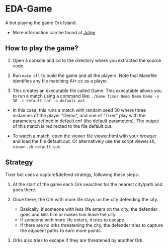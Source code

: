 # EDA-Game
A bot playing the game Ork Island.
 * More information can be found at [Jutge](https://jutge.org/problems/P35895_en)
 
 ## How to play the game?
 
1. Open a console and cd to the directory where you extracted the source code. 

2. Run `make all` to build the game and all the players. Note that Makefile identifies any file matching AI*.cc as a player.

3. This creates an executable file called Game. This executable allows you to run a match using a command like: `./Game Tixer Demo Demo Demo -s 30 -i default.cnf -o default.out`

* In this case, this runs a match with random seed 30 where three instances of the player "Demo", and one of "Tixer" play with the parameters defined in default.cnf (the default parameters). The output of this match is redirected to the file default.out.

* To watch a match, open the viewer file viewer.html with your browser and load the file default.out. Or alternatively use the script viewer.sh, `viewer.sh default.out`.

## Strategy
Tixer bot uses a capture&defend strategy, following these steps:

1. At the start of the game each Ork searches for the nearest city/path and goes there.

1. Once there, the Ork with more life stays on the city defending the city.
    * Basically, if someone with less life enters on the city, the defender goes and kills him or makes him leave the city.
    * If someone with more life enters, it tries to escape.
    * If there are no orks threatening the city, the defender tries to capture the adjacent paths to earn more points.
    
1. Orks also tries to escape if they are threatened by another Ork.
